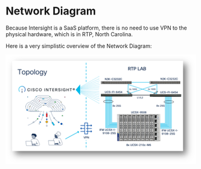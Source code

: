 # Network Diagram

Because Intersight is a SaaS platform, there is no need to use VPN to the physical hardware, which is in RTP, North Carolina.

Here is a very simplistic overview of the Network Diagram:

![Network Diagram](./NetworkDiagram.png "Network Diagram")